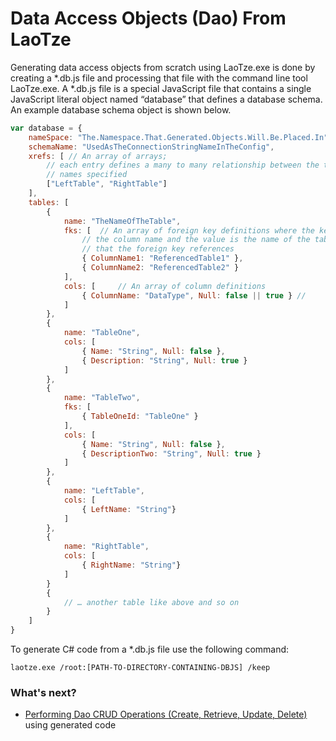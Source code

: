 ﻿# Data Access Objects (Dao) From LaoTze

Generating data access objects from scratch using LaoTze.exe is done by creating a *.db.js 
file and processing that file with the command line tool LaoTze.exe.  A *.db.js 
file is a special JavaScript file that contains a single JavaScript literal object 
named “database” that defines a database schema.  An example database schema object
is shown below.

```javascript
var database = {
	nameSpace: "The.Namespace.That.Generated.Objects.Will.Be.Placed.In",
	schemaName: "UsedAsTheConnectionStringNameInTheConfig",
	xrefs: [ // An array of arrays; 
		// each entry defines a many to many relationship between the table 					
		// names specified
		["LeftTable", "RightTable"]
	],
	tables: [
		{
			name: "TheNameOfTheTable",
			fks: [ 	// An array of foreign key definitions where the key is 
				// the column name and the value is the name of the table 
				// that the foreign key references
				{ ColumnName1: "ReferencedTable1" },
				{ ColumnName2: "ReferencedTable2" }
			],
			cols: [ 	// An array of column definitions
				{ ColumnName: "DataType", Null: false || true } // 
			]
		},
		{
			name: "TableOne",
			cols: [ 	
				{ Name: "String", Null: false },
				{ Description: "String", Null: true }
			]
		},
		{
			name: "TableTwo",
			fks: [
				{ TableOneId: "TableOne" }
			],
			cols: [
				{ Name: "String", Null: false },
				{ DescriptionTwo: "String", Null: true }
			]
		},
		{
			name: "LeftTable",
			cols: [
				{ LeftName: "String"}
			]
		},
		{
			name: "RightTable",
			cols: [
				{ RightName: "String"}
			]
		}
		{		
			// … another table like above and so on
		}		
	]
}
```

To generate C# code from a *.db.js file use the following command:

`laotze.exe /root:[PATH-TO-DIRECTORY-CONTAINING-DBJS] /keep`

### What's next?
- [Performing Dao CRUD Operations (Create, Retrieve, Update, Delete)](../../DaoRef/) using generated code
